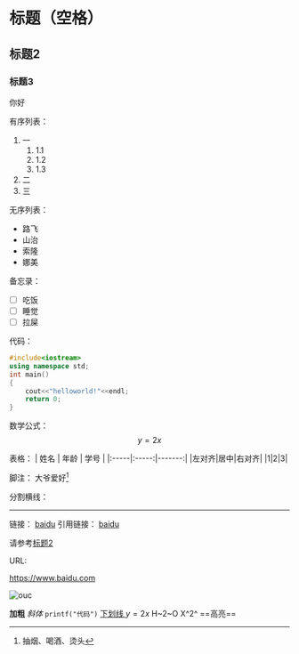 # 标题（空格）
## 标题2
### 标题3

你好





有序列表：
1. 一
    1. 1.1
    2. 1.2
    3. 1.3
2. 二
3. 三


无序列表：
- 路飞
- 山治
- 索隆
- 娜美

备忘录：
- [ ] 吃饭
- [ ] 睡觉
- [ ] 拉屎  

代码：
```c++
#include<iostream>
using namespace std;
int main()
{
    cout<<"helloworld!"<<endl;
    return 0;
}

```


数学公式：
$$
y=2x
$$

表格：
| 姓名 | 年龄 | 学号 |
|:-----|:-----:|-------:|
|左对齐|居中|右对齐|
|1|2|3|


脚注：
大爷爱好[^爱好]

[^爱好]:抽烟、喝酒、烫头


分割横线：

---

链接：
[baidu](http://www.baidu.com "一个搜索引擎")
引用链接：
[baidu][01]

[01]:http://www.baidu.com "一个搜索引擎"


请参考[标题2](#标题2)

URL:

https://www.baidu.com

![ouc](https://th.bing.com/th/id/OIP.lkJPFPcHlkCsEjyzwJYMnAHaEl?pid=ImgDet&w=199&h=123&c=7&dpr=1.3 "大海")





**加粗**
*斜体*
`printf("代码")`
<u> 下划线 </u>
$y=2x$
H~2~O
X^2^
==高亮==
